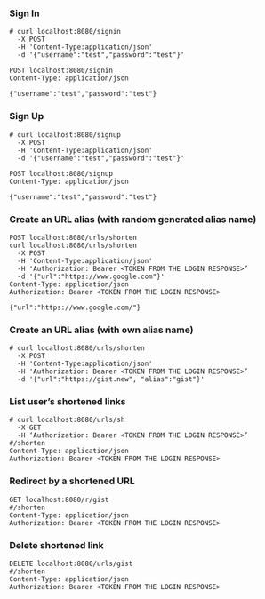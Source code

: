 ### Sign In

    # curl localhost:8080/signin
      -X POST
      -H 'Content-Type:application/json' 
      -d '{"username":"test","password":"test"}'

    POST localhost:8080/signin
    Content-Type: application/json

    {"username":"test","password":"test"}



### Sign Up

    # curl localhost:8080/signup 
      -X POST 
      -H 'Content-Type:application/json' 
      -d '{"username":"test","password":"test"}'

    POST localhost:8080/signup
    Content-Type: application/json

    {"username":"test","password":"test"}



### Create an URL alias (with random generated alias name)

    POST localhost:8080/urls/shorten
    curl localhost:8080/urls/shorten 
      -X POST 
      -H 'Content-Type:application/json' 
      -H 'Authorization: Bearer <TOKEN FROM THE LOGIN RESPONSE>’ 
      -d '{"url":"https://www.google.com"}'
    Content-Type: application/json
    Authorization: Bearer <TOKEN FROM THE LOGIN RESPONSE>

    {"url":"https://www.google.com/"}



### Create an URL alias (with own alias name)

    # curl localhost:8080/urls/shorten 
      -X POST 
      -H 'Content-Type:application/json' 
      -H 'Authorization: Bearer <TOKEN FROM THE LOGIN RESPONSE>’ 
      -d '{"url":"https://gist.new", "alias":"gist"}'



### List user’s shortened links

    # curl localhost:8080/urls/sh 
      -X GET
      -H ‘Authorization: Bearer <TOKEN FROM THE LOGIN RESPONSE>’
    #/shorten
    Content-Type: application/json
    Authorization: Bearer <TOKEN FROM THE LOGIN RESPONSE>



### Redirect by a shortened URL

    GET localhost:8080/r/gist
    #/shorten
    Content-Type: application/json
    Authorization: Bearer <TOKEN FROM THE LOGIN RESPONSE>



### Delete shortened link

    DELETE localhost:8080/urls/gist
    #/shorten
    Content-Type: application/json
    Authorization: Bearer <TOKEN FROM THE LOGIN RESPONSE>

